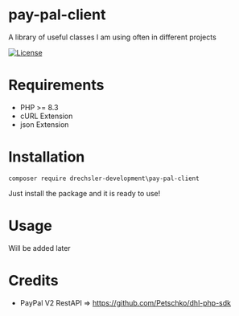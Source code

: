 # pay-pal-client

A library of useful classes I am using often in different projects

[![License](https://poser.pugx.org/buonzz/laravel-4-freegeoip/license.svg)](https://packagist.org/packages/buonzz/laravel-4-freegeoip)

Requirements
============

* PHP >= 8.3
* cURL Extension
* json Extension

Installation
============

    composer require drechsler-development\pay-pal-client

Just install the package and it is ready to use!

Usage
=====

Will be added later

Credits
=======

* PayPal V2 RestAPI => https://github.com/Petschko/dhl-php-sdk
